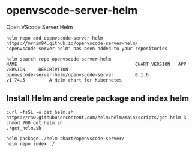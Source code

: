 # openvscode-server-helm
Open VScode Server Helm

```
helm repo add openvscode-server-helm https://mrnim94.github.io/openvscode-server-helm/
"openvscode-server-helm" has been added to your repositories

helm search repo openvscode-server-helm
NAME                                            CHART VERSION   APP VERSION     DESCRIPTION
openvscode-server-helm/openvscode-server        0.1.6           v1.74.5         A Helm chart for Kubernetes
```

## Install Helm and create package and index helm

```
curl -fsSL -o get_helm.sh https://raw.githubusercontent.com/helm/helm/main/scripts/get-helm-3
chmod 700 get_helm.sh
./get_helm.sh

helm package ./helm-chart/openvscode-server/
helm repo index ./
```